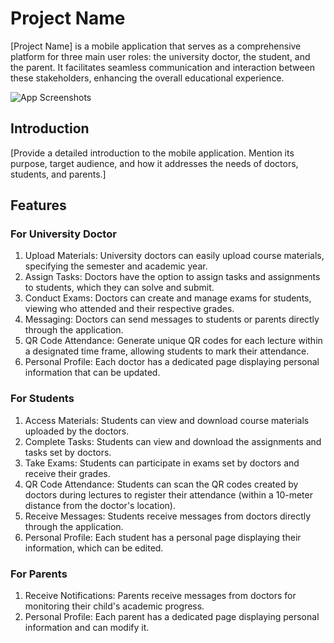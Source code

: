 # Project Name

[Project Name] is a mobile application that serves as a comprehensive platform for three main user roles: the university doctor, the student, and the parent. It facilitates seamless communication and interaction between these stakeholders, enhancing the overall educational experience.

![App Screenshots](/path/to/app-screenshots.png)  <!-- You can include screenshots of the app here -->

 

## Introduction

[Provide a detailed introduction to the mobile application. Mention its purpose, target audience, and how it addresses the needs of doctors, students, and parents.]

## Features

### For University Doctor

1. Upload Materials: University doctors can easily upload course materials, specifying the semester and academic year.
2. Assign Tasks: Doctors have the option to assign tasks and assignments to students, which they can solve and submit.
3. Conduct Exams: Doctors can create and manage exams for students, viewing who attended and their respective grades.
4. Messaging: Doctors can send messages to students or parents directly through the application.
5. QR Code Attendance: Generate unique QR codes for each lecture within a designated time frame, allowing students to mark their attendance.
6. Personal Profile: Each doctor has a dedicated page displaying personal information that can be updated.

### For Students

1. Access Materials: Students can view and download course materials uploaded by the doctors.
2. Complete Tasks: Students can view and download the assignments and tasks set by doctors.
3. Take Exams: Students can participate in exams set by doctors and receive their grades.
4. QR Code Attendance: Students can scan the QR codes created by doctors during lectures to register their attendance (within a 10-meter distance from the doctor's location).
5. Receive Messages: Students receive messages from doctors directly through the application.
6. Personal Profile: Each student has a personal page displaying their information, which can be edited.

### For Parents

1. Receive Notifications: Parents receive messages from doctors for monitoring their child's academic progress.
2. Personal Profile: Each parent has a dedicated page displaying personal information and can modify it.

 
 
 
 
 
 
 
 
 
 
 
 
 

